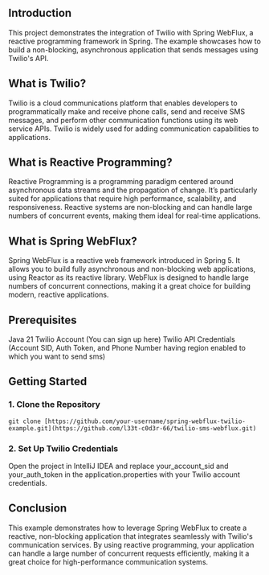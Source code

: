 ## Introduction
This project demonstrates the integration of Twilio with Spring WebFlux, a reactive programming framework in Spring. The example showcases how to build a non-blocking, asynchronous application that sends messages using Twilio's API.

## What is Twilio?
Twilio is a cloud communications platform that enables developers to programmatically make and receive phone calls, send and receive SMS messages, and perform other communication functions using its web service APIs. Twilio is widely used for adding communication capabilities to applications.

## What is Reactive Programming?
Reactive Programming is a programming paradigm centered around asynchronous data streams and the propagation of change. It’s particularly suited for applications that require high performance, scalability, and responsiveness. Reactive systems are non-blocking and can handle large numbers of concurrent events, making them ideal for real-time applications.

## What is Spring WebFlux?
Spring WebFlux is a reactive web framework introduced in Spring 5. It allows you to build fully asynchronous and non-blocking web applications, using Reactor as its reactive library. WebFlux is designed to handle large numbers of concurrent connections, making it a great choice for building modern, reactive applications.

## Prerequisites
Java 21
Twilio Account (You can sign up here)
Twilio API Credentials (Account SID, Auth Token, and Phone Number having region enabled to which you want to send sms)

## Getting Started
### 1. Clone the Repository

```
git clone [https://github.com/your-username/spring-webflux-twilio-example.git](https://github.com/l33t-c0d3r-66/twilio-sms-webflux.git)
```

### 2. Set Up Twilio Credentials
Open the project in IntelliJ IDEA and replace your_account_sid and your_auth_token in the application.properties with your Twilio account credentials.



## Conclusion
This example demonstrates how to leverage Spring WebFlux to create a reactive, non-blocking application that integrates seamlessly with Twilio's communication services. By using reactive programming, your application can handle a large number of concurrent requests efficiently, making it a great choice for high-performance communication systems.
